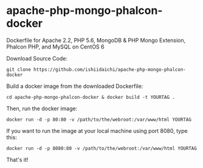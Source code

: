 apache-php-mongo-phalcon-docker
===============================

Dockerfile for Apache 2.2, PHP 5.6, MongoDB &amp; PHP Mongo Extension, Phalcon PHP, and MySQL on CentOS 6

Download Source Code:

`git clone https://github.com/ishiidaichi/apache-php-mongo-phalcon-docker`

Build a docker image from the downloaded Dockerfile:

`cd apache-php-mongo-phalcon-docker & docker build -t YOURTAG .`

Then, run the docker image:

`docker run -d -p 80:80 -v /path/to/the/webroot:/var/www/html YOURTAG`

If you want to run the image at your local machine using port 8080, type this:

`docker run -d -p 8080:80 -v /path/to/the/webroot:/var/www/html YOURTAG`

That's it!

